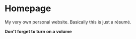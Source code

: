 # Homepage
My very own personal website. Basically this is just a résumé.

**Don't forget to turn on a volume**
